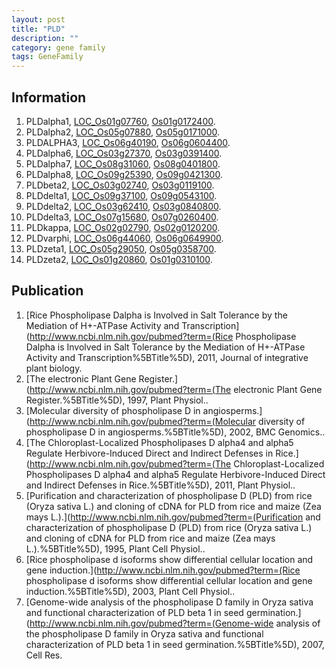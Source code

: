 ```yaml
---
layout: post
title: "PLD"
description: ""
category: gene family
tags: GeneFamily
---
```


## Information
1. PLDalpha1, [LOC_Os01g07760](http://rice.plantbiology.msu.edu/cgi-bin/ORF_infopage.cgi?orf=LOC_Os01g07760), [Os01g0172400](http://rapdb.dna.affrc.go.jp/viewer/gbrowse_details/irgsp1?name=Os01g0172400).
2. PLDalpha2, [LOC_Os05g07880](http://rice.plantbiology.msu.edu/cgi-bin/ORF_infopage.cgi?orf=LOC_Os05g07880), [Os05g0171000](http://rapdb.dna.affrc.go.jp/viewer/gbrowse_details/irgsp1?name=Os05g0171000).
3. PLDALPHA3, [LOC_Os06g40190](http://rice.plantbiology.msu.edu/cgi-bin/ORF_infopage.cgi?orf=LOC_Os06g40190), [Os06g0604400](http://rapdb.dna.affrc.go.jp/viewer/gbrowse_details/irgsp1?name=Os06g0604400).
4. PLDalpha6, [LOC_Os03g27370](http://rice.plantbiology.msu.edu/cgi-bin/ORF_infopage.cgi?orf=LOC_Os03g27370), [Os03g0391400](http://rapdb.dna.affrc.go.jp/viewer/gbrowse_details/irgsp1?name=Os03g0391400).
5. PLDalpha7, [LOC_Os08g31060](http://rice.plantbiology.msu.edu/cgi-bin/ORF_infopage.cgi?orf=LOC_Os08g31060), [Os08g0401800](http://rapdb.dna.affrc.go.jp/viewer/gbrowse_details/irgsp1?name=Os08g0401800).
6. PLDalpha8, [LOC_Os09g25390](http://rice.plantbiology.msu.edu/cgi-bin/ORF_infopage.cgi?orf=LOC_Os09g25390), [Os09g0421300](http://rapdb.dna.affrc.go.jp/viewer/gbrowse_details/irgsp1?name=Os09g0421300).
7. PLDbeta2, [LOC_Os03g02740](http://rice.plantbiology.msu.edu/cgi-bin/ORF_infopage.cgi?orf=LOC_Os03g02740), [Os03g0119100](http://rapdb.dna.affrc.go.jp/viewer/gbrowse_details/irgsp1?name=Os03g0119100).
8. PLDdelta1, [LOC_Os09g37100](http://rice.plantbiology.msu.edu/cgi-bin/ORF_infopage.cgi?orf=LOC_Os09g37100), [Os09g0543100](http://rapdb.dna.affrc.go.jp/viewer/gbrowse_details/irgsp1?name=Os09g0543100).
9. PLDdelta2, [LOC_Os03g62410](http://rice.plantbiology.msu.edu/cgi-bin/ORF_infopage.cgi?orf=LOC_Os03g62410), [Os03g0840800](http://rapdb.dna.affrc.go.jp/viewer/gbrowse_details/irgsp1?name=Os03g0840800).
10. PLDdelta3, [LOC_Os07g15680](http://rice.plantbiology.msu.edu/cgi-bin/ORF_infopage.cgi?orf=LOC_Os07g15680), [Os07g0260400](http://rapdb.dna.affrc.go.jp/viewer/gbrowse_details/irgsp1?name=Os07g0260400).
11. PLDkappa, [LOC_Os02g02790](http://rice.plantbiology.msu.edu/cgi-bin/ORF_infopage.cgi?orf=LOC_Os02g02790), [Os02g0120200](http://rapdb.dna.affrc.go.jp/viewer/gbrowse_details/irgsp1?name=Os02g0120200).
12. PLDvarphi, [LOC_Os06g44060](http://rice.plantbiology.msu.edu/cgi-bin/ORF_infopage.cgi?orf=LOC_Os06g44060), [Os06g0649900](http://rapdb.dna.affrc.go.jp/viewer/gbrowse_details/irgsp1?name=Os06g0649900).
13. PLDzeta1, [LOC_Os05g29050](http://rice.plantbiology.msu.edu/cgi-bin/ORF_infopage.cgi?orf=LOC_Os05g29050), [Os05g0358700](http://rapdb.dna.affrc.go.jp/viewer/gbrowse_details/irgsp1?name=Os05g0358700).
14. PLDzeta2, [LOC_Os01g20860](http://rice.plantbiology.msu.edu/cgi-bin/ORF_infopage.cgi?orf=LOC_Os01g20860), [Os01g0310100](http://rapdb.dna.affrc.go.jp/viewer/gbrowse_details/irgsp1?name=Os01g0310100).

## Publication
1. [Rice Phospholipase Dalpha is Involved in Salt Tolerance by the Mediation of H+-ATPase Activity and Transcription](http://www.ncbi.nlm.nih.gov/pubmed?term=(Rice Phospholipase Dalpha is Involved in Salt Tolerance by the Mediation of H+-ATPase Activity and Transcription%5BTitle%5D), 2011, Journal of integrative plant biology.
2. [The electronic Plant Gene Register.](http://www.ncbi.nlm.nih.gov/pubmed?term=(The electronic Plant Gene Register.%5BTitle%5D), 1997, Plant Physiol..
3. [Molecular diversity of phospholipase D in angiosperms.](http://www.ncbi.nlm.nih.gov/pubmed?term=(Molecular diversity of phospholipase D in angiosperms.%5BTitle%5D), 2002, BMC Genomics..
4. [The Chloroplast-Localized Phospholipases D alpha4 and alpha5 Regulate Herbivore-Induced Direct and Indirect Defenses in Rice.](http://www.ncbi.nlm.nih.gov/pubmed?term=(The Chloroplast-Localized Phospholipases D alpha4 and alpha5 Regulate Herbivore-Induced Direct and Indirect Defenses in Rice.%5BTitle%5D), 2011, Plant Physiol..
5. [Purification and characterization of phospholipase D (PLD) from rice (Oryza sativa L.) and cloning of cDNA for PLD from rice and maize (Zea mays L.).](http://www.ncbi.nlm.nih.gov/pubmed?term=(Purification and characterization of phospholipase D (PLD) from rice (Oryza sativa L.) and cloning of cDNA for PLD from rice and maize (Zea mays L.).%5BTitle%5D), 1995, Plant Cell Physiol..
6. [Rice phospholipase d isoforms show differential cellular location and gene induction.](http://www.ncbi.nlm.nih.gov/pubmed?term=(Rice phospholipase d isoforms show differential cellular location and gene induction.%5BTitle%5D), 2003, Plant Cell Physiol..
7. [Genome-wide analysis of the phospholipase D family in Oryza sativa and functional characterization of PLD beta 1 in seed germination.](http://www.ncbi.nlm.nih.gov/pubmed?term=(Genome-wide analysis of the phospholipase D family in Oryza sativa and functional characterization of PLD beta 1 in seed germination.%5BTitle%5D), 2007, Cell Res.


